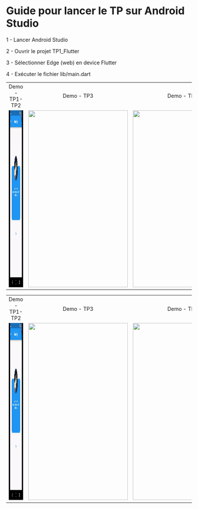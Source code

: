 # Guide pour lancer le TP sur Android Studio

1 - Lancer Android Studio

2 - Ouvrir le projet TP1_Flutter

3 - Sélectionner Edge (web) en device Flutter

4 - Exécuter le fichier lib/main.dart

 <table>
  <tr>
    <td align="center">Demo - TP1-TP2</td>
    <td align="center">Demo - TP3</td>
    <td align="center">Demo - TP3</td>
    <td align="center">Demo - TP3</td>
  </tr>
  <tr>
    <td><img src="./tp1.gif?raw=true" width=270 height=480></td>
    <td><img src="./tp3_1.gif?raw=true" width=270 height=480></td>
    <td><img src="./tp3_2.gif?raw=true" width=270 height=480></td>
    <td><img src="./tp3_3.gif?raw=true" width=270 height=480></td>
  </tr>
 </table>
<table>
  <tr>
    <td align="center">Demo - TP1-TP2</td>
    <td align="center">Demo - TP3</td>
    <td align="center">Demo - TP3</td>
    <td align="center">Demo - TP3</td>
  </tr>
  <tr>
    <td><img src="./tp1.gif?raw=true" width=270 height=480></td>
    <td><img src="./tp3_1.gif?raw=true" width=270 height=480></td>
    <td><img src="./tp3_2.gif?raw=true" width=270 height=480></td>
    <td><img src="./tp3_3.gif?raw=true" width=270 height=480></td>
  </tr>
 </table>

